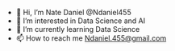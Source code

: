 - 👋 Hi, I’m Nate Daniel @Ndaniel455
- 👀 I’m interested in Data Science and AI
- 🌱 I’m currently learning Data Science
- 📫 How to reach me Ndaniel.455@gmail.com

<!---
Ndaniel455/Ndaniel455 is a ✨ special ✨ repository because its `README.md` (this file) appears on your GitHub profile.
You can click the Preview link to take a look at your changes.
--->
